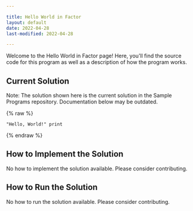 ```yaml
---

title: Hello World in Factor
layout: default
date: 2022-04-28
last-modified: 2022-04-28

---
```


Welcome to the Hello World in Factor page! Here, you'll find the source code for this program as well as a description of how the program works.

## Current Solution

Note: The solution shown here is the current solution in the Sample Programs repository. Documentation below may be outdated.

{% raw %}

```Factor
"Hello, World!" print

```

{% endraw %}

## How to Implement the Solution

No how to implement the solution available. Please consider contributing.

## How to Run the Solution

No how to run the solution available. Please consider contributing.